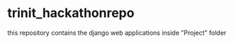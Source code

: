 # trinit_hackathonrepo
this repository contains the django web applications inside "Project" folder
